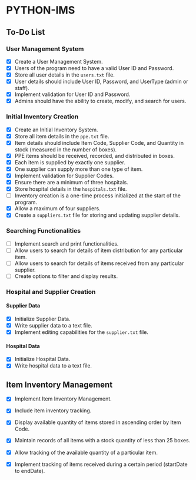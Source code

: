 # PYTHON-IMS


## To-Do List

### User Management System
- [x] Create a User Management System.
- [x] Users of the program need to have a valid User ID and Password.
- [x] Store all user details in the `users.txt` file.
- [x] User details should include User ID, Password, and UserType (admin or staff).
- [x] Implement validation for User ID and Password.
- [x] Admins should have the ability to create, modify, and search for users.

### Initial Inventory Creation
- [x] Create an Initial Inventory System.
- [x] Store all item details in the `ppe.txt` file.
- [x] Item details should include Item Code, Supplier Code, and Quantity in stock (measured in the number of boxes).
- [x] PPE items should be received, recorded, and distributed in boxes.
- [x] Each item is supplied by exactly one supplier.
- [x] One supplier can supply more than one type of item.
- [x] Implement validation for Supplier Codes.
- [x] Ensure there are a minimum of three hospitals.
- [x] Store hospital details in the `hospitals.txt` file.
- [ ] Inventory creation is a one-time process initialized at the start of the program.
- [x] Allow a maximum of four suppliers.
- [x] Create a `suppliers.txt` file for storing and updating supplier details.

### Searching Functionalities
- [ ] Implement search and print functionalities.
- [ ] Allow users to search for details of item distribution for any particular item.
- [ ] Allow users to search for details of items received from any particular supplier.
- [ ] Create options to filter and display results.

### Hospital and Supplier Creation
#### Supplier Data
- [x] Initialize Supplier Data.
- [x] Write supplier data to a text file.
- [x] Implement editing capabilities for the `supplier.txt` file.

#### Hospital Data
- [x] Initialize Hospital Data.
- [x] Write hospital data to a text file.

## Item Inventory Management
- [x] Implement Item Inventory Management.
- [x] Include item inventory tracking.
- [x] Display available quantity of items stored in ascending order by Item Code.
- [x] Maintain records of all items with a stock quantity of less than 25 boxes.
- [x] Allow tracking of the available quantity of a particular item.
- [x] Implement tracking of items received during a certain period (startDate to endDate).

